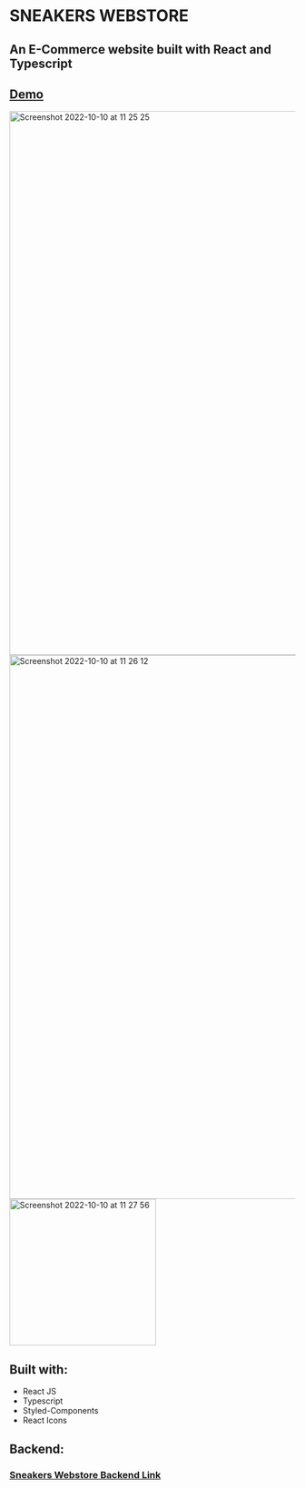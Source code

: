 # SNEAKERS WEBSTORE

## An E-Commerce website built with React and Typescript

## [Demo](https://sneakers-webstore.netlify.app/)

<img width="958" alt="Screenshot 2022-10-10 at 11 25 25" src="https://user-images.githubusercontent.com/46716968/194826442-5b27ee63-822f-452f-8eaf-f80e9446b17f.png">
<img width="958" alt="Screenshot 2022-10-10 at 11 26 12" src="https://user-images.githubusercontent.com/46716968/194826454-cf62f577-f2c1-4271-be8f-0bd71723cb52.png">
<img width="258" alt="Screenshot 2022-10-10 at 11 27 56" src="https://user-images.githubusercontent.com/46716968/194826462-071dde06-077c-4245-96d6-43a4f73bbfd7.png">





## Built with:
- React JS
- Typescript
- Styled-Components
- React Icons

## Backend:

### [Sneakers Webstore Backend Link](https://github.com/iamtigermaximus/sneakers-webstore-backend)
